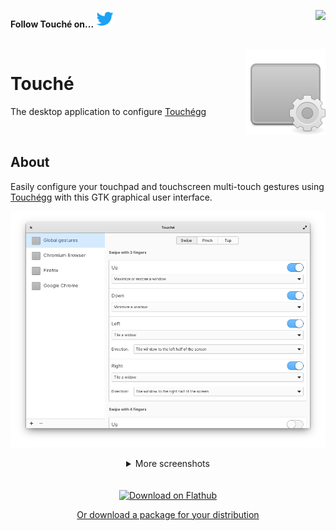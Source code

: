 **Follow Touché on...** [![Twitter](.github/images/twitter.png "Twitter")](https://twitter.com/Jose__Exposito) <a href="https://www.paypal.com/cgi-bin/webscr?cmd=_donations&business=FT2KS37PVG8PU&currency_code=EUR&source=url"><img align="right"  src="https://www.paypalobjects.com/en_US/i/btn/btn_donate_LG.gif"></a>


<br/>
<img src=".github/images/readme-icon.png" align="right" />

# Touché
The desktop application to configure [Touchégg](https://github.com/JoseExposito/touchegg)

<br/>

## About

Easily configure your touchpad and touchscreen multi-touch gestures using
[Touchégg](https://github.com/JoseExposito/touchegg) with this GTK graphical user interface.

<div align="center">

  ![Touché on elementary OS](.github/images/elementary.png)

</div>

<details align="center">
  <summary>More screenshots</summary>

  ![Touché on elementary OS, dark theme](.github/images/elementary-dark.png)
  ![Touché on GNOME using Adwaita](.github/images/adwaita.png)
  ![Touché on GNOME using Adwaita dark theme](.github/images/adwaita-dark.png)
</details>


<br />
<br />

<div align="center">
  <a href='https://flathub.org/apps/details/com.github.joseexposito.touche'>
    <img width='240' alt='Download on Flathub' src='https://flathub.org/assets/badges/flathub-badge-en.png'/>
  </a>

  [Or download a package for your distribution](https://github.com/JoseExposito/touche/releases)
</div>
